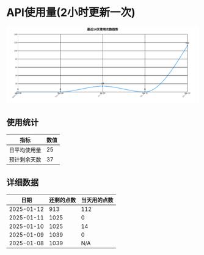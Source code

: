 # API使用量(2小时更新一次)



 ![走势图](./chart.svg)

## 使用统计

| 指标 | 数值 |
|------|------|
| 日平均使用量 | 25 |
| 预计剩余天数 | 37 |

## 详细数据

| 日期 | 还剩的点数 | 当天用的点数 |
|------|------------|-------------|
| 2025-01-12 | 913 | 112 |
| 2025-01-11 | 1025 | 0 |
| 2025-01-10 | 1025 | 14 |
| 2025-01-09 | 1039 | 0 |
| 2025-01-08 | 1039 | N/A |
